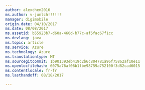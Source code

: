 ```yaml
---
author: alexchen2016
ms.author: v-junlch!!!!!!
manager: digimobile
origin.date: 04/10/2017
ms.date: 08/08/2017
ms.assetid: b55923b7-d60a-460d-b77c-af5fac67f1cc
ms.devlang: java
ms.topic: article
ms.service: Azure
ms.technology: Azure
ms.translationtype: MT
ms.sourcegitcommit: 1b901393eb419c2b6c804781a96f75862af10e11
ms.openlocfilehash: 6075a76af06b1fbe98759a752100f3d82cad6015
ms.contentlocale: fr-fr
ms.lasthandoff: 08/18/2017

---
```


